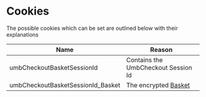 # Cookies

The possible cookies which can be set are outlined below with their explanations

| Name                               | Reason                                             |
| ---------------------------------- | -------------------------------------------------- |
| umbCheckoutBasketSessionId         | Contains the UmbCheckout Session Id                |
| umbCheckoutBasketSessionId\_Basket | The encrypted [Basket](object-reference/basket.md) |
